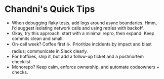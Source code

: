 # Chandni's Quick Tips

- When debugging flaky tests, add logs around async boundaries. Hmm, I’d suggest isolating network calls and using retries with backoff.
- Okay, try this approach: start with a minimal repro, then expand. Keep commits clean and small.
- On-call week? Coffee first ☕. Prioritize incidents by impact and blast radius; communicate in Slack clearly.
- For hotfixes, ship it, but add a follow-up ticket and a postmortem checklist.
- Monorepo? Keep calm, enforce ownership, and automate codeowners + checks.
